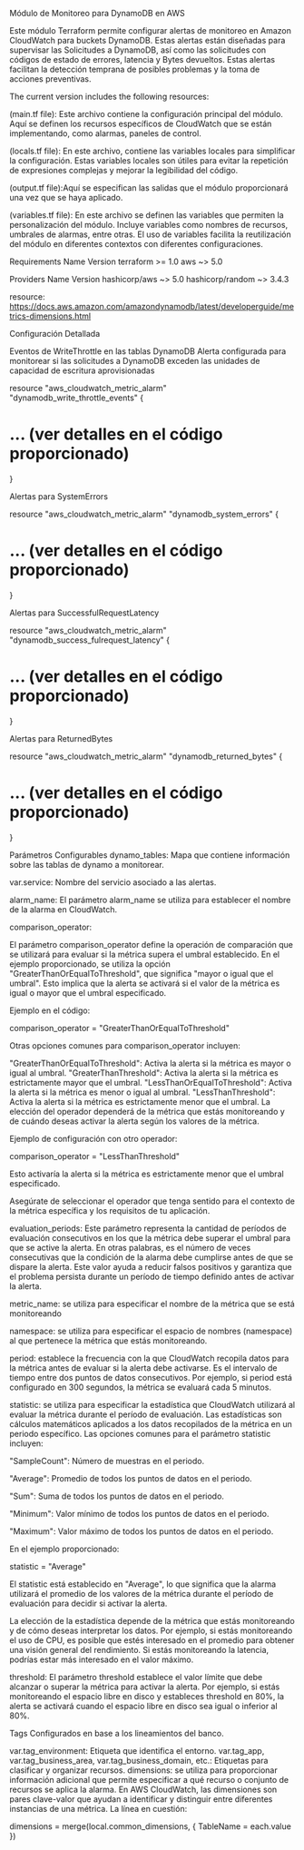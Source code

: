 Módulo de Monitoreo para DynamoDB en AWS

Este módulo Terraform permite configurar alertas de monitoreo en Amazon CloudWatch para buckets DynamoDB. Estas alertas están diseñadas para supervisar las Solicitudes a DynamoDB, así como las solicitudes con códigos de estado de errores, latencia y Bytes devueltos. Estas alertas facilitan la detección temprana de posibles problemas y la toma de acciones preventivas.

The current version includes the following resources:

(main.tf file): Este archivo contiene la configuración principal del módulo. Aquí se definen los recursos específicos de CloudWatch que se están implementando, como alarmas, paneles de control.

(locals.tf file): En este archivo, contiene las variables locales para simplificar la configuración. Estas variables locales son útiles para evitar la repetición de expresiones complejas y mejorar la legibilidad del código.

(output.tf file):Aquí se especifican las salidas que el módulo proporcionará una vez que se haya aplicado.

(variables.tf file): En este archivo se definen las variables que permiten la personalización del módulo. Incluye variables como nombres de recursos, umbrales de alarmas, entre otras. El uso de variables facilita la reutilización del módulo en diferentes contextos con diferentes configuraciones.

Requirements
Name Version
terraform >= 1.0
aws ~> 5.0

Providers
Name Version
hashicorp/aws ~> 5.0
hashicorp/random ~> 3.4.3

resource:
https://docs.aws.amazon.com/amazondynamodb/latest/developerguide/metrics-dimensions.html

Configuración Detallada

Eventos de WriteThrottle en las tablas DynamoDB
Alerta configurada para monitorear si las solicitudes a DynamoDB exceden las unidades de capacidad de escritura aprovisionadas

resource "aws_cloudwatch_metric_alarm" "dynamodb_write_throttle_events" {

# ... (ver detalles en el código proporcionado)

}

Alertas para SystemErrors

resource "aws_cloudwatch_metric_alarm" "dynamodb_system_errors" {

# ... (ver detalles en el código proporcionado)

}

Alertas para SuccessfulRequestLatency

resource "aws_cloudwatch_metric_alarm" "dynamodb_success_fulrequest_latency" {

# ... (ver detalles en el código proporcionado)

}

Alertas para ReturnedBytes

resource "aws_cloudwatch_metric_alarm" "dynamodb_returned_bytes" {

# ... (ver detalles en el código proporcionado)

}

Parámetros Configurables
dynamo_tables: Mapa que contiene información sobre las tablas de dynamo a monitorear.

var.service: Nombre del servicio asociado a las alertas.

alarm_name: El parámetro alarm_name se utiliza para establecer el nombre de la alarma en CloudWatch.

comparison_operator:

El parámetro comparison_operator define la operación de comparación que se utilizará para evaluar si la métrica supera el umbral establecido. En el ejemplo proporcionado, se utiliza la opción "GreaterThanOrEqualToThreshold", que significa "mayor o igual que el umbral". Esto implica que la alerta se activará si el valor de la métrica es igual o mayor que el umbral especificado.

Ejemplo en el código:

comparison_operator = "GreaterThanOrEqualToThreshold"

Otras opciones comunes para comparison_operator incluyen:

"GreaterThanOrEqualToThreshold": Activa la alerta si la métrica es mayor o igual al umbral.
"GreaterThanThreshold": Activa la alerta si la métrica es estrictamente mayor que el umbral.
"LessThanOrEqualToThreshold": Activa la alerta si la métrica es menor o igual al umbral.
"LessThanThreshold": Activa la alerta si la métrica es estrictamente menor que el umbral.
La elección del operador dependerá de la métrica que estás monitoreando y de cuándo deseas activar la alerta según los valores de la métrica.

Ejemplo de configuración con otro operador:

comparison_operator = "LessThanThreshold"

Esto activaría la alerta si la métrica es estrictamente menor que el umbral especificado.

Asegúrate de seleccionar el operador que tenga sentido para el contexto de la métrica específica y los requisitos de tu aplicación.

evaluation_periods: Este parámetro representa la cantidad de períodos de evaluación consecutivos en los que la métrica debe superar el umbral para que se active la alerta. En otras palabras, es el número de veces consecutivas que la condición de la alarma debe cumplirse antes de que se dispare la alerta. Este valor ayuda a reducir falsos positivos y garantiza que el problema persista durante un período de tiempo definido antes de activar la alerta.

metric_name: se utiliza para especificar el nombre de la métrica que se está monitoreando

namespace: se utiliza para especificar el espacio de nombres (namespace) al que pertenece la métrica que estás monitoreando.

period: establece la frecuencia con la que CloudWatch recopila datos para la métrica antes de evaluar si la alerta debe activarse. Es el intervalo de tiempo entre dos puntos de datos consecutivos. Por ejemplo, si period está configurado en 300 segundos, la métrica se evaluará cada 5 minutos.

statistic: se utiliza para especificar la estadística que CloudWatch utilizará al evaluar la métrica durante el período de evaluación. Las estadísticas son cálculos matemáticos aplicados a los datos recopilados de la métrica en un periodo específico. Las opciones comunes para el parámetro statistic incluyen:

"SampleCount": Número de muestras en el periodo.

"Average": Promedio de todos los puntos de datos en el periodo.

"Sum": Suma de todos los puntos de datos en el periodo.

"Minimum": Valor mínimo de todos los puntos de datos en el periodo.

"Maximum": Valor máximo de todos los puntos de datos en el periodo.

En el ejemplo proporcionado:

statistic = "Average"

El statistic está establecido en "Average", lo que significa que la alarma utilizará el promedio de los valores de la métrica durante el período de evaluación para decidir si activar la alerta.

La elección de la estadística depende de la métrica que estás monitoreando y de cómo deseas interpretar los datos. Por ejemplo, si estás monitoreando el uso de CPU, es posible que estés interesado en el promedio para obtener una visión general del rendimiento. Si estás monitoreando la latencia, podrías estar más interesado en el valor máximo.

threshold: El parámetro threshold establece el valor límite que debe alcanzar o superar la métrica para activar la alerta. Por ejemplo, si estás monitoreando el espacio libre en disco y estableces threshold en 80%, la alerta se activará cuando el espacio libre en disco sea igual o inferior al 80%.

Tags
Configurados en base a los lineamientos del banco.

var.tag_environment: Etiqueta que identifica el entorno.
var.tag_app, var.tag_business_area, var.tag_business_domain, etc.: Etiquetas para clasificar y organizar recursos.
dimensions: se utiliza para proporcionar información adicional que permite especificar a qué recurso o conjunto de recursos se aplica la alarma. En AWS CloudWatch, las dimensiones son pares clave-valor que ayudan a identificar y distinguir entre diferentes instancias de una métrica.
La línea en cuestión:

dimensions = merge(local.common_dimensions, { TableName = each.value })
